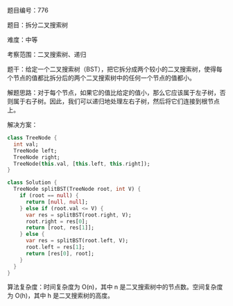 题目编号：776

题目：拆分二叉搜索树

难度：中等

考察范围：二叉搜索树、递归

题干：给定一个二叉搜索树（BST），把它拆分成两个较小的二叉搜索树，使得每个节点的值都比拆分后的两个二叉搜索树中的任何一个节点的值都小。

解题思路：对于每个节点，如果它的值比给定的值小，那么它应该属于左子树，否则属于右子树。因此，我们可以递归地处理左右子树，然后将它们连接到根节点上。

解决方案：

```dart
class TreeNode {
  int val;
  TreeNode left;
  TreeNode right;
  TreeNode(this.val, [this.left, this.right]);
}

class Solution {
  TreeNode splitBST(TreeNode root, int V) {
    if (root == null) {
      return [null, null];
    } else if (root.val <= V) {
      var res = splitBST(root.right, V);
      root.right = res[0];
      return [root, res[1]];
    } else {
      var res = splitBST(root.left, V);
      root.left = res[1];
      return [res[0], root];
    }
  }
}
```

算法复杂度：时间复杂度为 O(n)，其中 n 是二叉搜索树中的节点数。空间复杂度为 O(h)，其中 h 是二叉搜索树的高度。